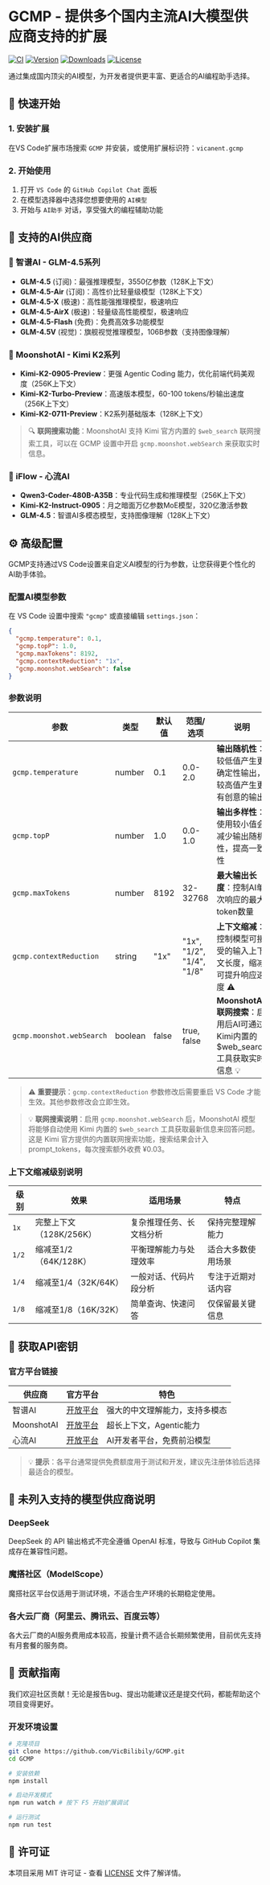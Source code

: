 # GCMP - 提供多个国内主流AI大模型供应商支持的扩展

[![CI](https://github.com/VicBilibily/GCMP/actions/workflows/ci.yml/badge.svg)](https://github.com/VicBilibily/GCMP/actions)
[![Version](https://img.shields.io/visual-studio-marketplace/v/vicanent.gcmp?color=blue&label=Version)](https://marketplace.visualstudio.com/items?itemName=vicanent.gcmp)
[![Downloads](https://img.shields.io/visual-studio-marketplace/d/vicanent.gcmp?color=green&label=Downloads)](https://marketplace.visualstudio.com/items?itemName=vicanent.gcmp)
[![License](https://img.shields.io/github/license/VicBilibily/GCMP?color=orange&label=License)](https://github.com/VicBilibily/GCMP/blob/main/LICENSE)

通过集成国内顶尖的AI模型，为开发者提供更丰富、更适合的AI编程助手选择。

## 🚀 快速开始

### 1. 安装扩展

在VS Code扩展市场搜索 `GCMP` 并安装，或使用扩展标识符：`vicanent.gcmp`

### 2. 开始使用

1. 打开 `VS Code` 的 `GitHub Copilot Chat` 面板
2. 在模型选择器中选择您想要使用的 `AI模型`
3. 开始与 `AI助手` 对话，享受强大的编程辅助功能

## 🤖 支持的AI供应商

### 🧠 智谱AI - GLM-4.5系列

- **GLM-4.5** (订阅)：最强推理模型，3550亿参数（128K上下文）
- **GLM-4.5-Air** (订阅)：高性价比轻量级模型（128K上下文）
- **GLM-4.5-X** (极速)：高性能强推理模型，极速响应
- **GLM-4.5-AirX** (极速)：轻量级高性能模型，极速响应
- **GLM-4.5-Flash** (免费)：免费高效多功能模型
- **GLM-4.5V** (视觉)：旗舰视觉推理模型，106B参数（支持图像理解）

### 🌙 MoonshotAI - Kimi K2系列

- **Kimi-K2-0905-Preview**：更强 Agentic Coding 能力，优化前端代码美观度（256K上下文）
- **Kimi-K2-Turbo-Preview**：高速版本模型，60-100 tokens/秒输出速度（256K上下文）
- **Kimi-K2-0711-Preview**：K2系列基础版本（128K上下文）

> 🔍 **联网搜索功能**：MoonshotAI 支持 Kimi 官方内置的 `$web_search` 联网搜索工具，可以在 GCMP 设置中开启 `gcmp.moonshot.webSearch` 来获取实时信息。

### 💫 iFlow - 心流AI

- **Qwen3-Coder-480B-A35B**：专业代码生成和推理模型（256K上下文）
- **Kimi-K2-Instruct-0905**：月之暗面万亿参数MoE模型，320亿激活参数
- **GLM-4.5**：智谱AI多模态模型，支持图像理解（128K上下文）

## ⚙️ 高级配置

GCMP支持通过VS Code设置来自定义AI模型的行为参数，让您获得更个性化的AI助手体验。

### 配置AI模型参数

在 VS Code 设置中搜索 `"gcmp"` 或直接编辑 `settings.json`：

```json
{
  "gcmp.temperature": 0.1,
  "gcmp.topP": 1.0,  
  "gcmp.maxTokens": 8192,
  "gcmp.contextReduction": "1x",
  "gcmp.moonshot.webSearch": false
}
```

### 参数说明

| 参数                        | 类型    | 默认值  | 范围/选项                 | 说明                                                                 |
| --------------------------- | ------- | ------- | ------------------------- | -------------------------------------------------------------------- |
| `gcmp.temperature`          | number  | 0.1     | 0.0-2.0                   | **输出随机性**：较低值产生更确定性输出，较高值产生更有创意的输出     |
| `gcmp.topP`                 | number  | 1.0     | 0.0-1.0                   | **输出多样性**：使用较小值会减少输出随机性，提高一致性               |
| `gcmp.maxTokens`            | number  | 8192    | 32-32768                  | **最大输出长度**：控制AI单次响应的最大token数量                      |
| `gcmp.contextReduction`     | string  | "1x"    | "1x", "1/2", "1/4", "1/8" | **上下文缩减**：控制模型可接受的输入上下文长度，缩减可提升响应速度 ⚠️ |
| `gcmp.moonshot.webSearch`   | boolean | false   | true, false               | **MoonshotAI联网搜索**：启用后AI可通过Kimi内置的 $web_search 工具获取实时信息 💡         |

> ⚠️ **重要提示**：`gcmp.contextReduction` 参数修改后需要重启 VS Code 才能生效。其他参数修改会立即生效。

> 💡 **联网搜索说明**：启用 `gcmp.moonshot.webSearch` 后，MoonshotAI 模型将能够自动使用 Kimi 内置的 `$web_search` 工具获取最新信息来回答问题。这是 Kimi 官方提供的内置联网搜索功能，搜索结果会计入 prompt_tokens，每次搜索额外收费 ¥0.03。

### 上下文缩减级别说明

| 级别  | 效果                    | 适用场景                 | 特点               |
| ----- | ----------------------- | ------------------------ | ------------------ |
| `1x`  | 完整上下文（128K/256K） | 复杂推理任务、长文档分析 | 保持完整理解能力   |
| `1/2` | 缩减至1/2（64K/128K）   | 平衡理解能力与处理效率   | 适合大多数使用场景 |
| `1/4` | 缩减至1/4（32K/64K）    | 一般对话、代码片段分析   | 专注于近期对话内容 |
| `1/8` | 缩减至1/8（16K/32K）    | 简单查询、快速问答       | 仅保留最关键信息   |

## 🔑 获取API密钥

### 官方平台链接

| 供应商     | 官方平台                               | 特色                           |
| ---------- | -------------------------------------- | ------------------------------ |
| 智谱AI     | [开放平台](https://open.bigmodel.cn/)  | 强大的中文理解能力，支持多模态 |
| MoonshotAI | [开放平台](https://api.moonshot.cn/)   | 超长上下文，Agentic能力        |
| 心流AI     | [开放平台](https://platform.iflow.cn/) | AI开发者平台，免费前沿模型     |

> 💡 **提示**：各平台通常提供免费额度用于测试和开发，建议先注册体验后选择最适合的模型。

## 🚫 未列入支持的模型供应商说明

### DeepSeek

DeepSeek 的 API 输出格式不完全遵循 OpenAI 标准，导致与 GitHub Copilot 集成存在兼容性问题。

### 魔搭社区（ModelScope）

魔搭社区平台仅适用于测试环境，不适合生产环境的长期稳定使用。

### 各大云厂商（阿里云、腾讯云、百度云等）

各大云厂商的AI服务费用成本较高，按量计费不适合长期频繁使用，目前优先支持有月套餐的服务商。

## 🤝 贡献指南

我们欢迎社区贡献！无论是报告bug、提出功能建议还是提交代码，都能帮助这个项目变得更好。

### 开发环境设置

```bash
# 克隆项目
git clone https://github.com/VicBilibily/GCMP.git
cd GCMP

# 安装依赖
npm install

# 启动开发模式
npm run watch # 按下 F5 开始扩展调试

# 运行测试
npm run test
```

## 📄 许可证

本项目采用 MIT 许可证 - 查看 [LICENSE](LICENSE) 文件了解详情。
